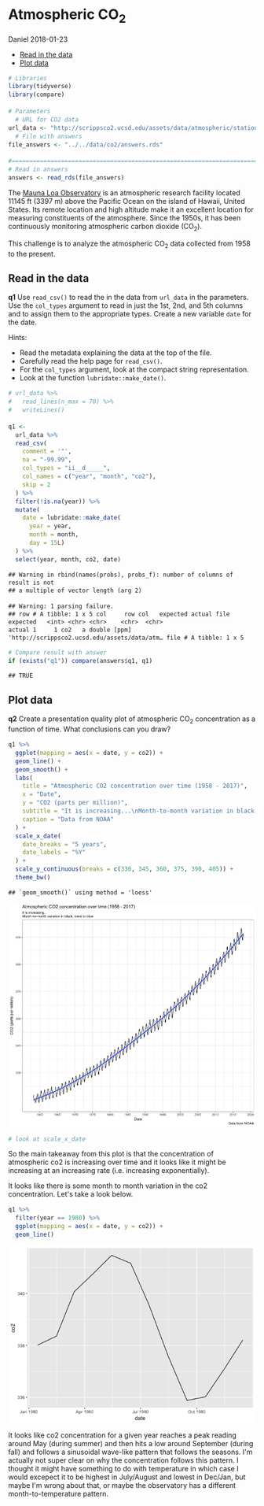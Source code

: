 Atmospheric CO<sub>2</sub>
================
Daniel
2018-01-23

-   [Read in the data](#read-in-the-data)
-   [Plot data](#plot-data)

``` r
# Libraries
library(tidyverse)
library(compare)

# Parameters
  # URL for CO2 data
url_data <- "http://scrippsco2.ucsd.edu/assets/data/atmospheric/stations/in_situ_co2/monthly/monthly_in_situ_co2_mlo.csv"
  # File with answers
file_answers <- "../../data/co2/answers.rds"

#================================================================================
# Read in answers
answers <- read_rds(file_answers)
```

The [Mauna Loa Observatory](http://www.esrl.noaa.gov/gmd/obop/mlo/) is an atmospheric research facility located 11145 ft (3397 m) above the Pacific Ocean on the island of Hawaii, United States. Its remote location and high altitude make it an excellent location for measuring constituents of the atmosphere. Since the 1950s, it has been continuously monitoring atmospheric carbon dioxide (CO<sub>2</sub>).

This challenge is to analyze the atmospheric CO<sub>2</sub> data collected from 1958 to the present.

Read in the data
----------------

**q1** Use `read_csv()` to read the in the data from `url_data` in the parameters. Use the `col_types` argument to read in just the 1st, 2nd, and 5th columns and to assign them to the appropriate types. Create a new variable `date` for the date.

Hints:

-   Read the metadata explaining the data at the top of the file.
-   Carefully read the help page for `read_csv()`.
-   For the `col_types` argument, look at the compact string representation.
-   Look at the function `lubridate::make_date()`.

``` r
# url_data %>% 
#   read_lines(n_max = 70) %>%
#   writeLines()

q1 <-
  url_data %>%
  read_csv(
    comment = '"', 
    na = "-99.99",
    col_types = "ii__d_____", 
    col_names = c("year", "month", "co2"), 
    skip = 2
  ) %>%
  filter(!is.na(year)) %>%
  mutate(
    date = lubridate::make_date(
      year = year, 
      month = month, 
      day = 15L)
  ) %>%
  select(year, month, co2, date)
```

    ## Warning in rbind(names(probs), probs_f): number of columns of result is not
    ## a multiple of vector length (arg 2)

    ## Warning: 1 parsing failure.
    ## row # A tibble: 1 x 5 col     row col   expected actual file                                         expected   <int> <chr> <chr>    <chr>  <chr>                                        actual 1     1 co2   a double [ppm]  'http://scrippsco2.ucsd.edu/assets/data/atm… file # A tibble: 1 x 5

``` r
# Compare result with answer
if (exists("q1")) compare(answers$q1, q1)
```

    ## TRUE

Plot data
---------

**q2** Create a presentation quality plot of atmospheric CO<sub>2</sub> concentration as a function of time. What conclusions can you draw?

``` r
q1 %>%
  ggplot(mapping = aes(x = date, y = co2)) +
  geom_line() +
  geom_smooth() + 
  labs(
    title = "Atmospheric CO2 concentration over time (1958 - 2017)",
    x = "Date",
    y = "CO2 (parts per million)",
    subtitle = "It is increasing...\nMonth-to-month variation in black; trend in blue",
    caption = "Data from NOAA"
  ) +
  scale_x_date(
    date_breaks = "5 years", 
    date_labels = "%Y"
  ) + 
  scale_y_continuous(breaks = c(330, 345, 360, 375, 390, 405)) +
  theme_bw()
```

    ## `geom_smooth()` using method = 'loess'

![](challenge_files/figure-markdown_github/unnamed-chunk-3-1.png)

``` r
# look at scale_x_date
```

So the main takeaway from this plot is that the concentration of atmospheric co2 is increasing over time and it looks like it might be increasing at an increasing rate (i.e. increasing exponentially).

It looks like there is some month to month variation in the co2 concentration. Let's take a look below.

``` r
q1 %>%
  filter(year == 1980) %>%
  ggplot(mapping = aes(x = date, y = co2)) +
  geom_line() 
```

![](challenge_files/figure-markdown_github/unnamed-chunk-4-1.png)

It looks like co2 concentration for a given year reaches a peak reading around May (during summer) and then hits a low around September (during fall) and follows a sinusoidal wave-like pattern that follows the seasons. I'm actually not super clear on why the concentration follows this pattern. I thought it might have something to do with temperature in which case I would excepect it to be highest in July/August and lowest in Dec/Jan, but maybe I'm wrong about that, or maybe the observatory has a different month-to-temperature pattern.
